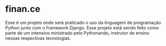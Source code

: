 # finan.ce
Esse é um projeto onde será praticado o uso da linguagem de programação Python junto com o framework Django. Esse projeto está sendo feito como parte de um intensivo ministrado pelo Pythonando, instrutor de ensino nessas respectivas tecnologias.
